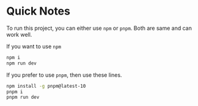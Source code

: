 # Quick Notes

To run this project, you can either use `npm` or `pnpm`. Both are same and can work well.

If you want to use `npm`

```bash
npm i
npm run dev
```

If you prefer to use `pnpm`, then use these lines.

```bash
npm install -g pnpm@latest-10
pnpm i
pnpm run dev
```
